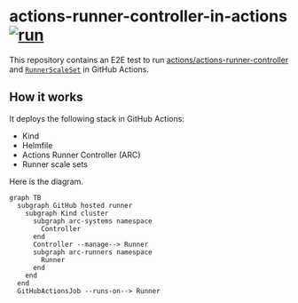 # actions-runner-controller-in-actions [![run](https://github.com/int128/actions-runner-controller-in-actions/actions/workflows/run.yaml/badge.svg)](https://github.com/int128/actions-runner-controller-in-actions/actions/workflows/run.yaml)

This repository contains an E2E test to run [actions/actions-runner-controller](https://github.com/actions/actions-runner-controller) and [`RunnerScaleSet`](https://docs.github.com/en/actions/hosting-your-own-runners/managing-self-hosted-runners-with-actions-runner-controller/deploying-runner-scale-sets-with-actions-runner-controller) in GitHub Actions.

## How it works

It deploys the following stack in GitHub Actions:

- Kind
- Helmfile
- Actions Runner Controller (ARC)
- Runner scale sets

Here is the diagram.

```mermaid
graph TB
  subgraph GitHub hosted runner
    subgraph Kind cluster
      subgraph arc-systems namespace
        Controller
      end
      Controller --manage--> Runner
      subgraph arc-runners namespace
        Runner
      end
    end
  end
  GitHubActionsJob --runs-on--> Runner
```
